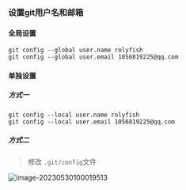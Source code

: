 ### 设置git用户名和邮箱

#### 全局设置

```shell
git config --global user.name rolyfish
git config --global user.email 1056819225@qq.com
```

#### 单独设置

##### 方式一

```shell
git config --local user.name rolyfish
git config --local user.email 1056819225@qq.com
```

##### 方式二

> 修改 `.git/config`文件

![image-20230530100019513](D:\Desktop\myself\foot\tools(编程工具)\git.assets\image-20230530100019513.png)

